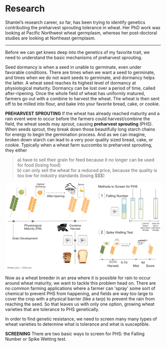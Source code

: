 # Research

Shantel’s research career, so far, has been trying to identify genetics contributing the preharvest sprouting tolerance in wheat. Her PhD work was looking at Pacific Northwest wheat germplasm, whereas her post-doctoral studies are looking at Northeast germplasm.      

---------

Before we can get knees deep into the genetics of my favorite trait, we need to understand the basic mechanisms of preharvest sprouting.  

Seed dormancy is when a seed in unable to germinate, even under favorable conditions. There are times when we want a seed to germinate, and times when we do not want seeds to germinate, and dormancy helps the latter. A wheat seed reaches its highest level of dormancy at physiological maturity. Dormancy can be lost over a period of time, called after-ripening. Once the whole field of wheat has uniformly matured, farmers go out with a combine to harvest the wheat. The wheat is then sent off to be milled into flour, and bake into your favorite bread, cake, or cookie.   

**PREHARVEST SPROUTING** If the wheat has already reached maturity and a rain event were to occur before the farmers could harvest/combine the field, the wheat seeds may sprout, causing **preharvest sprouting** (PHS). When seeds sprout, they break down those beautifully long starch chains for energy to begin the germination process. And as we can imagine, broken down starch can lead to a very poor quality sized bread, cake, or cookie. Typically when a wheat farm succombs to preharvest sprouting, they either  
> a) have to sell their grain for feed because it no longer can be used for food (losing food)    
> b) can only sell the wheat for a reduced price, because the quality is too low for industry standards (losing $$$)  

![PHS](https://github.com/shantel-martinez/Lab_Resources/blob/master/example_img/LabMeeting%202019.02.12%20PHS%20GS%20and%20CC%20update.jpg?raw=true)  

Now as a wheat breeder in an area where it is possible for rain to occur around wheat maturity, we want to tackle this problem head on. There are no common farming applications where a farmer can 'spray' some sort of chemical to prevent PHS from happening, and fields are way too large to cover the crop with a physical barrier (like a tarp) to prevent the rain from reaching the seed. So that leaves us with only one option, growing wheat varieties that are tolerance to PHS genetically.  

In order to find genetic resistance, we need to screen many many types of wheat varieties to determine what is tolerance and what is susceptible.  

**SCREENING** There are two basic ways to screen for PHS: the Falling Number or Spike Wetting test.  




